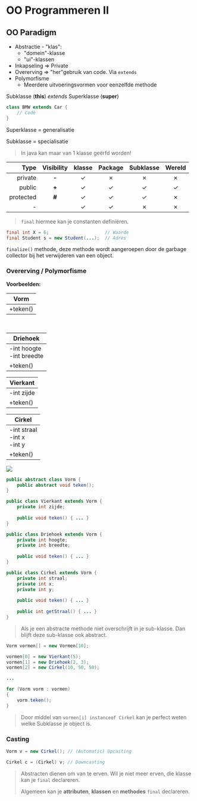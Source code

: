 # OO Programmeren II

## OO Paradigm

* Abstractie - "klas":
    - "domein"-klasse
    - "ui"-klassen
* Inkapseling => Private
* Overerving => "her"gebruik van code. Via `extends`
* Polymorfisme
	* Meerdere uitvoeringsvormen voor eenzelfde methode


Subklasse (**this**)  _extends_ Superklasse (**super**)

```java
class BMW extends Car {
    // Code
}
```


Superklasse = generalisatie

Subklasse = specialisatie

> In java kan maar van 1 klasse geërfd worden!


| Type      | Visibility | klasse   | Package   | Subklasse   | Wereld   |
| --------: | :--------: | :------: | :-------: | :---------: | :------: |
| private   | **-**      | ✓        | ✗         | ✗           | ✗        |
| public    | **+**      | ✓        | ✓         | ✓           | ✓        |
| protected | **#**      | ✓        | ✓         | ✓           | ✗        |
| -         |            | ✓        | ✓         | ✗           | ✗        |

> `final` hiermee kan je constanten definiëren.

```java
final int X = 6;                     // Waarde
final Student s = new Student(...);  // Adres
```

`finalize()` methode, deze methode wordt aangeroepen door de garbage collector bij het verwijderen van een object.


### Overerving / Polymorfisme

**Voorbeelden:**

| Vorm     |
| -------- |
| +teken() |

<br>

| Driehoek                    |
| --------------------------- |
| -int hoogte<br>-int breedte |
| +teken()                    |

| Vierkant                    |
| --------------------------- |
| -int zijde                  |
| +teken()                    |

| Cirkel                          |
| ------------------------------- |
| -int straal<br>-int x<br>-int y |
| +teken()                        |

<img src="http://g.gravizo.com/g?
%2F**%20%40opt%20all%20*%2F%0Apublic%20abstract%20class%20Vorm%20%7B%0A%20%20%20%20public%20abstract%20void%20teken()%3B%0A%7D%0A%0A%2F**%20%40opt%20all%20*%2F%0Apublic%20class%20Vierkant%20extends%20Vorm%20%7B%0A%20%20%20%20private%20int%20zijde%3B%0A%20%20%20%20%0A%20%20%20%20public%20void%20teken()%20%7B%20%20%7D%0A%7D%0A%0A%2F**%20%40opt%20all%20*%2F%0Apublic%20class%20Driehoek%20extends%20Vorm%20%7B%0A%20%20%20%20private%20int%20hoogte%3B%0A%20%20%20%20private%20int%20breedte%3B%0A%20%20%20%20%0A%20%20%20%20public%20void%20teken()%20%7B%20%20%7D%0A%7D%0A%0A%2F**%20%40opt%20all%20*%2F%0Apublic%20class%20Cirkel%20extends%20Vorm%20%7B%0A%20%20%20%20private%20int%20straal%3B%0A%20%20%20%20private%20int%20x%3B%0A%20%20%20%20private%20int%20y%3B%0A%20%20%20%20%0A%20%20%20%20public%20void%20teken()%20%7B%20%20%7D%0A%20%20%20%20%0A%20%20%20%20public%20int%20getStraal()%20%7B%20%20%7D%20%0A%7D" />

```java
public abstract class Vorm {
    public abstract void teken();
}

public class Vierkant extends Vorm {
    private int zijde;
    
    public void teken() { ... }
}

public class Driehoek extends Vorm {
    private int hoogte;
    private int breedte;
    
    public void teken() { ... }
}

public class Cirkel extends Vorm {
    private int straal;
    private int x;
    private int y;
    
    public void teken() { ... }
    
    public int getStraal() { ... } 
}
```

> Als je een abstracte methode niet overschrijft in je sub-klasse. Dan blijft deze sub-klasse ook abstract.


```java
Vorm vormen[] = new Vormen[10];

vormen[0] = new Vierkant(5);
vormen[1] = new Driehoek(2, 3);
vormen[2] = new Cirkel(10, 50, 50);

...

for (Vorm vorm : vormen) 
{
    vorm.teken();
} 
```

> Door middel van `vormen[i] instanceof Cirkel` kan je perfect weten welke Subklasse je object is.

### Casting

```java
Vorm v = new Cirkel(); // (Automatic) Upcasting

Cirkel c = (Cirkel) v; // Downcasting
```

> Abstracten dienen om van te erven. Wil je niet meer erven, die klasse kan je `final` declareren. 
> 
> Algemeen kan je **attributen**, **klassen** en **methodes** `final` declareren.

